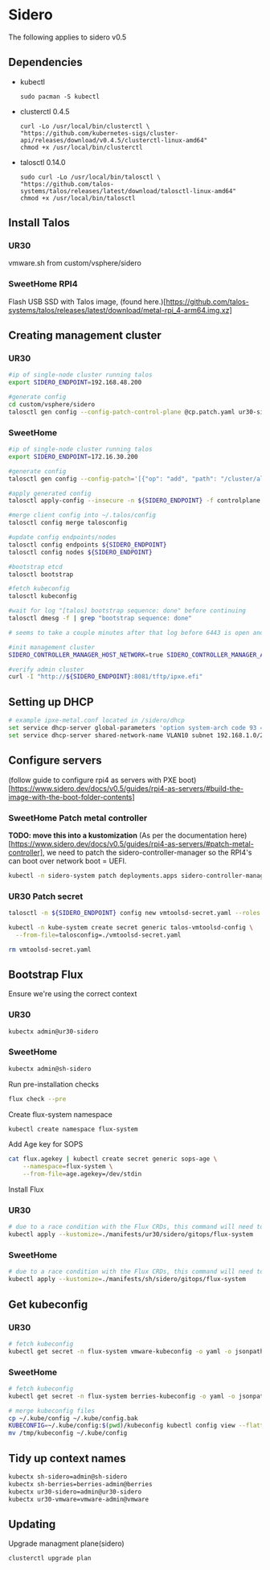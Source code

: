# Sidero

The following applies to sidero v0.5
## Dependencies

- kubectl
    ```
    sudo pacman -S kubectl
    ```
- clusterctl 0.4.5
    ```
    curl -Lo /usr/local/bin/clusterctl \
    "https://github.com/kubernetes-sigs/cluster-api/releases/download/v0.4.5/clusterctl-linux-amd64"
    chmod +x /usr/local/bin/clusterctl
    ```
- talosctl 0.14.0
     ```
    sudo curl -Lo /usr/local/bin/talosctl \
    "https://github.com/talos-systems/talos/releases/latest/download/talosctl-linux-amd64"
    chmod +x /usr/local/bin/talosctl
     ```

## Install Talos

### UR30
vmware.sh from custom/vsphere/sidero
### SweetHome RPI4

Flash USB SSD with Talos image, (found here.)[https://github.com/talos-systems/talos/releases/latest/download/metal-rpi_4-arm64.img.xz]


## Creating management cluster
### UR30
```bash
#ip of single-node cluster running talos
export SIDERO_ENDPOINT=192.168.48.200

#generate config
cd custom/vsphere/sidero
talosctl gen config --config-patch-control-plane @cp.patch.yaml ur30-sidero "https://${SIDERO_ENDPOINT}:6443/"
```

### SweetHome
```bash
#ip of single-node cluster running talos
export SIDERO_ENDPOINT=172.16.30.200

#generate config
talosctl gen config --config-patch='[{"op": "add", "path": "/cluster/allowSchedulingOnMasters", "value": true},{"op": "replace", "path": "/machine/install/disk", "value": "/dev/sda"}]' sh-sidero "https://${SIDERO_ENDPOINT}:6443/"
```
```bash
#apply generated config
talosctl apply-config --insecure -n ${SIDERO_ENDPOINT} -f controlplane.yaml

#merge client config into ~/.talos/config
talosctl config merge talosconfig

#update config endpoints/nodes
talosctl config endpoints ${SIDERO_ENDPOINT}
talosctl config nodes ${SIDERO_ENDPOINT}

#bootstrap etcd
talosctl bootstrap

#fetch kubeconfig
talosctl kubeconfig

#wait for log "[talos] bootstrap sequence: done" before continuing
talosctl dmesg -f | grep "bootstrap sequence: done"

# seems to take a couple minutes after that log before 6443 is open and it's ready for the clusterctl command

#init management cluster
SIDERO_CONTROLLER_MANAGER_HOST_NETWORK=true SIDERO_CONTROLLER_MANAGER_API_ENDPOINT=${SIDERO_ENDPOINT} clusterctl init -i sidero -b talos -c talos

#verify admin cluster
curl -I "http://${SIDERO_ENDPOINT}:8081/tftp/ipxe.efi"
```

## Setting up DHCP

```bash
# example ipxe-metal.conf located in /sidero/dhcp
set service dhcp-server global-parameters 'option system-arch code 93 = unsigned integer 16;'
set service dhcp-server shared-network-name VLAN10 subnet 192.168.1.0/24 subnet-parameters "include &quot;/config/ipxe-metal.conf&quot;;"
```

## Configure servers
(follow guide to configure rpi4 as servers with PXE boot)[https://www.sidero.dev/docs/v0.5/guides/rpi4-as-servers/#build-the-image-with-the-boot-folder-contents]

### SweetHome Patch metal controller
__TODO: move this into a kustomization__
(As per the documentation here)[https://www.sidero.dev/docs/v0.5/guides/rpi4-as-servers/#patch-metal-controller], we need to patch the sidero-controller-manager so the RPI4's can boot over network boot = UEFI.

```bash
kubectl -n sidero-system patch deployments.apps sidero-controller-manager --patch "$(cat ./manifests/management/core/sidero/patches/controller.patch.yaml)"
```
### UR30 Patch secret
```bash
talosctl -n ${SIDERO_ENDPOINT} config new vmtoolsd-secret.yaml --roles os:admin

kubectl -n kube-system create secret generic talos-vmtoolsd-config \
  --from-file=talosconfig=./vmtoolsd-secret.yaml

rm vmtoolsd-secret.yaml
```
## Bootstrap Flux
Ensure we're using the correct context
### UR30
```bash
kubectx admin@ur30-sidero
```
### SweetHome
```bash
kubectx admin@sh-sidero
```

Run pre-installation checks
```bash
flux check --pre
```
Create flux-system namespace
```bash
kubectl create namespace flux-system
```
Add Age key for SOPS
```bash
cat flux.agekey | kubectl create secret generic sops-age \
    --namespace=flux-system \
    --from-file=age.agekey=/dev/stdin
```
Install Flux
### UR30
```bash
# due to a race condition with the Flux CRDs, this command will need to be run twice
kubectl apply --kustomize=./manifests/ur30/sidero/gitops/flux-system
```
### SweetHome
```bash
# due to a race condition with the Flux CRDs, this command will need to be run twice
kubectl apply --kustomize=./manifests/sh/sidero/gitops/flux-system
```

## Get kubeconfig

### UR30
```bash
# fetch kubeconfig
kubectl get secret -n flux-system vmware-kubeconfig -o yaml -o jsonpath='{.data.value}' | base64 -d > kubeconfig
```

### SweetHome

```bash
# fetch kubeconfig
kubectl get secret -n flux-system berries-kubeconfig -o yaml -o jsonpath='{.data.value}' | base64 -d > kubeconfig
```

```bash
# merge kubeconfig files
cp ~/.kube/config ~/.kube/config.bak
KUBECONFIG=~/.kube/config:$(pwd)/kubeconfig kubectl config view --flatten > /tmp/kubeconfig
mv /tmp/kubeconfig ~/.kube/config
```

## Tidy up context names

```bash
kubectx sh-sidero=admin@sh-sidero
kubectx sh-berries=berries-admin@berries
kubectx ur30-sidero=admin@ur30-sidero
kubectx ur30-vmware=vmware-admin@vmware
```

## Updating
Upgrade managment plane(sidero)
```bash
clusterctl upgrade plan
```
